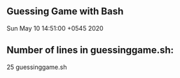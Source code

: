  ## Guessing Game with Bash
Sun May 10 14:51:00 +0545 2020
 ## Number of lines in guessinggame.sh: 
25 guessinggame.sh
